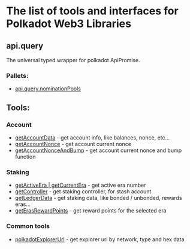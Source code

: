 # The list of tools and interfaces for Polkadot Web3 Libraries

## api.query
The universal typed wrapper for polkadot ApiPromise.
### Pallets:
- [api.query.nominationPools](https://github.com/dmitrytarassov/crypto-tools/blob/main/src/polkadot/api/query/nominationPools/README.md)

## Tools:

### Account
- [getAccountData](#getaccountdata) - get account info, like balances, nonce, etc...
- [getAccountNonce](#getaccountnonce) - get account current nonce
- [getAccountNonceAndBump](#getaccountnonceandbump) - get account current nonce and bump function

### Staking
- [getActiveEra | getCurrentEra](#getactiveera) - get active era number
- [getController](#getcontroller) - get staking controller, for stash account
- [getLedgerData](#getledgerdata) - get staking data, like bonded / unbonded, rewards eras...
- [getErasRewardPoints](#geterasrewardpoints) - get reward points for the selected era

### Common tools
- [polkadotExplorerUrl](polkadotexplorerurl) - get explorer url by network, type and hex data

